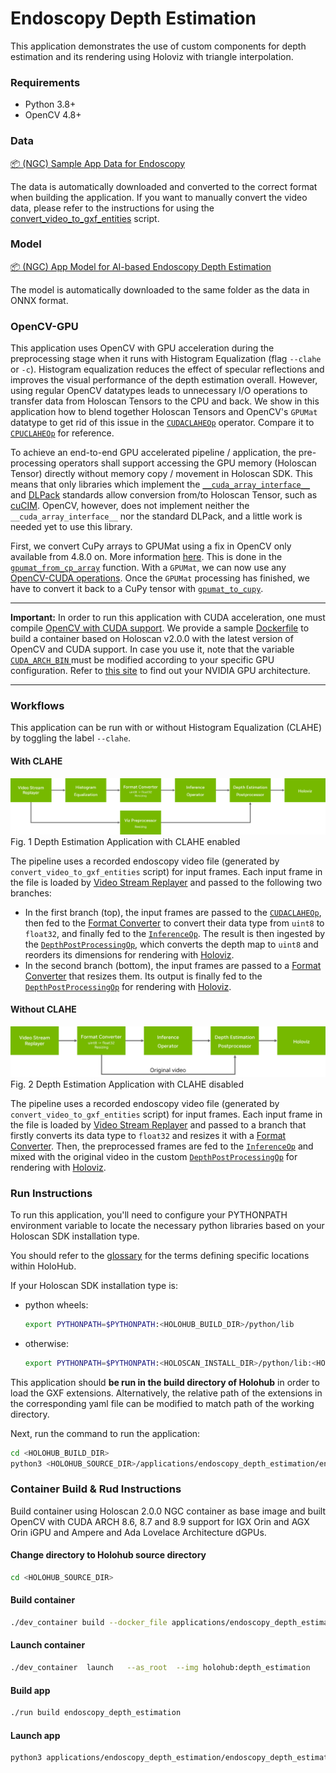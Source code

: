 # Endoscopy Depth Estimation

This application demonstrates the use of custom components for depth estimation and its rendering using Holoviz with triangle interpolation.

### Requirements

- Python 3.8+
- OpenCV 4.8+

### Data

[📦️ (NGC) Sample App Data for Endoscopy](https://catalog.ngc.nvidia.com/orgs/nvidia/teams/clara-holoscan/resources/holoscan_endoscopy_sample_data)

The data is automatically downloaded and converted to the correct format when building the application.
If you want to manually convert the video data, please refer to the instructions for using the [convert_video_to_gxf_entities](https://github.com/nvidia-holoscan/holoscan-sdk/tree/main/scripts#convert_video_to_gxf_entitiespy) script.

### Model

[📦️ (NGC) App Model for AI-based Endoscopy Depth Estimation](https://catalog.ngc.nvidia.com/orgs/nvidia/teams/clara-holoscan/resources/holoscan_endoscopy_depth_estimation_sample_data)

The model is automatically downloaded to the same folder as the data in ONNX format.

### OpenCV-GPU

This application uses OpenCV with GPU acceleration during the preprocessing stage when it runs with Histogram Equalization (flag `--clahe` or `-c`).
Histogram equalization reduces the effect of specular reflections and improves the visual performance of the depth estimation overall. However,
using regular OpenCV datatypes leads to unnecessary I/O operations to transfer data from Holoscan Tensors to the CPU and back.
We show in this application how to blend together Holoscan Tensors and OpenCV's `GPUMat` datatype to get rid of this issue in the [`CUDACLAHEOp`](./endoscopy_depth_estimation.py#L163) operator. 
Compare it to [`CPUCLAHEOp`](./endoscopy_depth_estimation.py#L123) for reference.

To achieve an end-to-end GPU accelerated pipeline / application, the pre-processing operators shall support accessing the GPU memory (Holoscan Tensor) 
directly without memory copy / movement in Holoscan SDK. This means that only libraries which implement the [`__cuda_array_interface__`](https://numba.readthedocs.io/en/stable/cuda/cuda_array_interface.html) 
and [DLPack](https://dmlc.github.io/dlpack/latest/) standards allow conversion from/to Holoscan Tensor, such as [cuCIM](https://github.com/rapidsai/cucim).
OpenCV, however, does not implement neither the `__cuda_array_interface__` nor the standard DLPack, and a little work is needed yet to use this library.

First, we convert CuPy arrays to GPUMat using a fix in OpenCV only available from 4.8.0 on. More information [here](https://github.com/opencv/opencv/pull/23371).
This is done in the [`gpumat_from_cp_array`](./endoscopy_depth_estimation.py#L32) function. With a `GPUMat`, we can now use any [OpenCV-CUDA operations](https://docs.opencv.org/2.4/modules/gpu/doc/gpu.html).
Once the `GPUMat` processing has finished, we have to convert it back to a CuPy tensor with [`gpumat_to_cupy`](./endoscopy_depth_estimation.py#L53). 

<hr/>

**Important:** In order to run this application with CUDA acceleration, one must compile [OpenCV with CUDA support](https://docs.opencv.org/4.8.0/d2/dbc/cuda_intro.html).
We provide a sample [Dockerfile](./Dockerfile) to build a container based on Holoscan v2.0.0 with the latest version of OpenCV and CUDA support.
In case you use it, note that the variable [`CUDA_ARCH_BIN` ](./Dockerfile#L25) must be modified according to your specific GPU
configuration. Refer to [this site](https://developer.nvidia.com/cuda-gpus) to find out your NVIDIA GPU architecture.

<hr/>

### Workflows

This application can be run with or without Histogram Equalization (CLAHE) by toggling the label `--clahe`.

#### With CLAHE
![](docs/workflow_depth_estimation_clahe.png)<br>
Fig. 1 Depth Estimation Application with CLAHE enabled

The pipeline uses a recorded endoscopy video file (generated by `convert_video_to_gxf_entities` script) for input frames. Each input frame in the file is loaded by [Video Stream Replayer](https://docs.nvidia.com/clara-holoscan/sdk-user-guide/holoscan_operators_extensions.html#operators) and passed to the following two branches:
- In the first branch (top), the input frames are passed to the [`CUDACLAHEOp`](./endoscopy_depth_estimation.py#L163), 
then fed to the [Format Converter](https://docs.nvidia.com/clara-holoscan/sdk-user-guide/holoscan_operators_extensions.html#operators)
to convert their data type from `uint8` to `float32`, and finally fed to the [`InferenceOp`](https://docs.nvidia.com/holoscan/sdk-user-guide/holoscan_operators_extensions.html#operators).
The result is then ingested by the [`DepthPostProcessingOp`](./endoscopy_depth_estimation.py#L87), which converts the depth map
to `uint8` and reorders its dimensions for rendering with [Holoviz](https://docs.nvidia.com/clara-holoscan/sdk-user-guide/holoscan_operators_extensions.html#operators).
- In the second branch (bottom), the input frames are passed to a [Format Converter](https://docs.nvidia.com/clara-holoscan/sdk-user-guide/holoscan_operators_extensions.html#operators)
that resizes them. Its output is finally fed to the [`DepthPostProcessingOp`](./endoscopy_depth_estimation.py#L87) for 
rendering with [Holoviz](https://docs.nvidia.com/clara-holoscan/sdk-user-guide/holoscan_operators_extensions.html#operators).


#### Without CLAHE
![](docs/workflow_depth_estimation_noclahe.png)<br>
Fig. 2 Depth Estimation Application with CLAHE disabled

The pipeline uses a recorded endoscopy video file (generated by `convert_video_to_gxf_entities` script) for input frames. Each input frame in the file is loaded by [Video Stream Replayer](https://docs.nvidia.com/clara-holoscan/sdk-user-guide/holoscan_operators_extensions.html#operators)
and passed to a branch that firstly converts its data type to `float32` and resizes it with a [Format Converter](https://docs.nvidia.com/clara-holoscan/sdk-user-guide/holoscan_operators_extensions.html#operators).
Then, the preprocessed frames are fed to the [`InferenceOp`](https://docs.nvidia.com/holoscan/sdk-user-guide/holoscan_operators_extensions.html#operators)
and mixed with the original video in the custom [`DepthPostProcessingOp`](./endoscopy_depth_estimation.py#L87) for
rendering with [Holoviz](https://docs.nvidia.com/clara-holoscan/sdk-user-guide/holoscan_operators_extensions.html#operators).




### Run Instructions

To run this application, you'll need to configure your PYTHONPATH environment variable to locate the
necessary python libraries based on your Holoscan SDK installation type.

You should refer to the [glossary](../../README.md#Glossary) for the terms defining specific locations within HoloHub.

If your Holoscan SDK installation type is:

* python wheels:

  ```bash
  export PYTHONPATH=$PYTHONPATH:<HOLOHUB_BUILD_DIR>/python/lib
  ```

* otherwise:
 
  ```bash
  export PYTHONPATH=$PYTHONPATH:<HOLOSCAN_INSTALL_DIR>/python/lib:<HOLOHUB_BUILD_DIR>/python/lib
  ```

This application should **be run in the build directory of Holohub** in order to load the GXF extensions.
Alternatively, the relative path of the extensions in the corresponding yaml file can be modified to match path of
the working directory.

Next, run the command to run the application:

```bash
cd <HOLOHUB_BUILD_DIR>
python3 <HOLOHUB_SOURCE_DIR>/applications/endoscopy_depth_estimation/endoscopy_depth_estimation.py --data=<DATA_DIR> --model=<MODEL_DIR> --clahe
```


### Container Build & Rud Instructions

Build container using Holoscan 2.0.0 NGC container as base image and built OpenCV with CUDA ARCH 8.6, 8.7 and 8.9 support for IGX Orin and AGX Orin iGPU and Ampere and Ada Lovelace Architecture dGPUs.

#### Change directory to Holohub source directory

```bash
cd <HOLOHUB_SOURCE_DIR>
```
#### Build container

```bash
./dev_container build --docker_file applications/endoscopy_depth_estimation/Dockerfile  --img  holohub:depth_estimation
```

#### Launch container

```bash
./dev_container  launch   --as_root  --img holohub:depth_estimation
```

#### Build app

```bash
./run build endoscopy_depth_estimation
```

#### Launch app

```bash
python3 applications/endoscopy_depth_estimation/endoscopy_depth_estimation.py  --data=data/endoscopy --model=data/endoscopy_depth/
```

